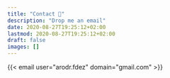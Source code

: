 ```yaml
---
title: "Contact 📩"
description: "Drop me an email"
date: 2020-08-27T19:25:12+02:00
lastmod: 2020-08-27T19:25:12+02:00
draft: false
images: []
---
```


{{< email user="arodr.fdez" domain="gmail.com" >}}